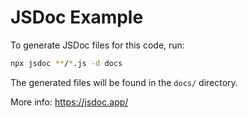 # JSDoc Example

To generate JSDoc files for this code, run:

```bash
npx jsdoc **/*.js -d docs
```

The generated files will be found in the `docs/` directory.

More info: https://jsdoc.app/
